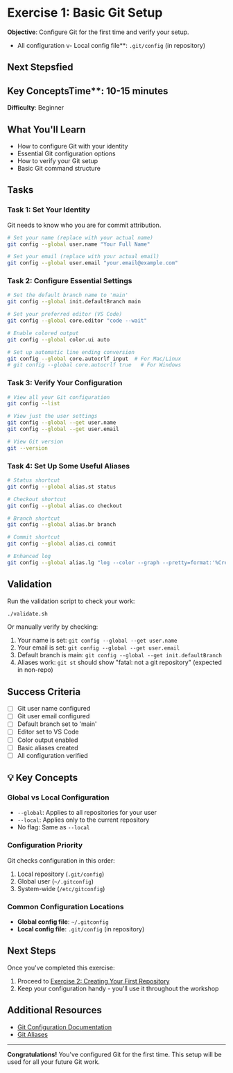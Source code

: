 # Exercise 1: Basic Git Setup

**Objective**: Configure Git for the first time and verify your setup.
- All configuration v- Local config file**: `.git/config` (in repository)

## Next Stepsfied

## Key ConceptsTime**: 10-15 minutes

**Difficulty**: Beginner

## What You'll Learn

- How to configure Git with your identity
- Essential Git configuration options
- How to verify your Git setup
- Basic Git command structure

## Tasks

### Task 1: Set Your Identity

Git needs to know who you are for commit attribution.

```bash
# Set your name (replace with your actual name)
git config --global user.name "Your Full Name"

# Set your email (replace with your actual email)
git config --global user.email "your.email@example.com"
```

### Task 2: Configure Essential Settings

```bash
# Set the default branch name to 'main'
git config --global init.defaultBranch main

# Set your preferred editor (VS Code)
git config --global core.editor "code --wait"

# Enable colored output
git config --global color.ui auto

# Set up automatic line ending conversion
git config --global core.autocrlf input  # For Mac/Linux
# git config --global core.autocrlf true   # For Windows
```

### Task 3: Verify Your Configuration

```bash
# View all your Git configuration
git config --list

# View just the user settings
git config --global --get user.name
git config --global --get user.email

# View Git version
git --version
```

### Task 4: Set Up Some Useful Aliases

```bash
# Status shortcut
git config --global alias.st status

# Checkout shortcut
git config --global alias.co checkout

# Branch shortcut
git config --global alias.br branch

# Commit shortcut
git config --global alias.ci commit

# Enhanced log
git config --global alias.lg "log --color --graph --pretty=format:'%Cred%h%Creset -%C(yellow)%d%Creset %s %Cgreen(%cr) %C(bold blue)<%an>%Creset' --abbrev-commit"
```

## Validation

Run the validation script to check your work:

```bash
./validate.sh
```

Or manually verify by checking:

1. Your name is set: `git config --global --get user.name`
2. Your email is set: `git config --global --get user.email`
3. Default branch is main: `git config --global --get init.defaultBranch`
4. Aliases work: `git st` should show "fatal: not a git repository" (expected in non-repo)

## Success Criteria

- [ ] Git user name configured
- [ ] Git user email configured
- [ ] Default branch set to 'main'
- [ ] Editor set to VS Code
- [ ] Color output enabled
- [ ] Basic aliases created
- [ ] All configuration verified

## 💡 Key Concepts

### Global vs Local Configuration

- `--global`: Applies to all repositories for your user
- `--local`: Applies only to the current repository
- No flag: Same as `--local`

### Configuration Priority

Git checks configuration in this order:
1. Local repository (`.git/config`)
2. Global user (`~/.gitconfig`)
3. System-wide (`/etc/gitconfig`)

### Common Configuration Locations

- **Global config file**: `~/.gitconfig`
- **Local config file**: `.git/config` (in repository)

## Next Steps

Once you've completed this exercise:
1. Proceed to [Exercise 2: Creating Your First Repository](../02-first-repo/README.md)
2. Keep your configuration handy - you'll use it throughout the workshop

## Additional Resources

- [Git Configuration Documentation](https://git-scm.com/book/en/v2/Customizing-Git-Git-Configuration)
- [Git Aliases](https://git-scm.com/book/en/v2/Git-Basics-Git-Aliases)

---

**Congratulations!** You've configured Git for the first time. This setup will be used for all your future Git work.
